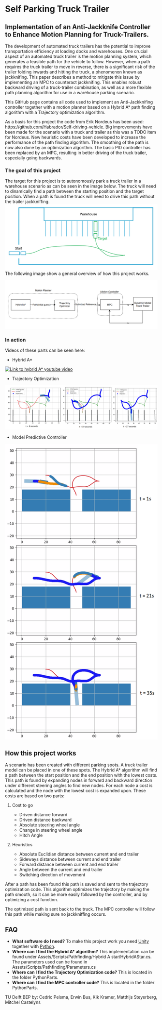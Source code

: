 # Self Parking Truck Trailer

## Implementation of an Anti-Jackknife Controller to Enhance Motion Planning for Truck-Trailers.

The development of automated truck trailers has the potential to improve transportation efficiency at loading docks and 
warehouses. One crucial aspect of an automated truck trailer is the motion planning system, which generates a feasible 
path for the vehicle to follow. However, when a path requires the truck trailer to move in reverse, there is a 
significant risk of the trailer folding inwards and hitting the truck, a phenomenon known as jackknifing. This paper 
describes a method to mitigate this issue by implementing an MPC to counteract jackknifing. This enables robust backward
driving of a truck-trailer combination, as well as a more flexible path planning algorithm for use in a warehouse 
parking scenario.

This GitHub page contains all code used to implement an Anti-Jackknifing controller together with a motion planner based 
on a Hybrid A* path finding algorithm with a Trajectory optimization algorithm.

As a basis for this project the code from Erik Nordeus has been used: https://github.com/Habrador/Self-driving-vehicle.
Big improvements have been made for the scenario with a truck and trailer as this was a TODO item for Nordeus. New 
heuristic costs have been developed to increase the performance of the path finding algorithm. The smoothing of the path
is now also done by an optimization algorithm. The basic PID controller has been replaced by an MPC, resulting in better
driving of the truck trailer, especially going backwards.

### The goal of this project

The target for this project is to autonomously park a truck trailer in a warehouse scenario as can be seen in the image 
below. The truck will need to dinamically find a path between the starting position and the target position. When a path
is found the truck will need to drive this path without the trailer jackkniffing.
![Goal.png](_media%2FGoal.png)
The following image show a general overview of how this project works. 

![overzicht structuur.png](_media%2Foverzicht%20structuur.png)

### In action
Videos of these parts can be seen here:

* Hybrid A*

[![Link to hybrid A* youtube video](https://img.youtube.com/vi/w20xxT76pXc/0.jpg)](https://youtu.be/w20xxT76pXc)

* Trajectory Optimization

![TrajectoryAnimation.png](_media%2FTrajectoryAnimation.png)

* Model Predictive Controller

![MPCdinges.png](_media%2FMPCdinges.png)

## How this project works

A scenario has been created with different parking spots. A truck trailer model can be placed in one of these spots.
The Hybrid A* algorithm will find a path between the start position and the end position with the lowest costs. This 
path is found by expanding nodes in forward and backward direction under different steering angles to find new nodes. 
For each node a cost is calculated and the node with the lowest cost is expanded upon. These costs are based on two parts:
1. Cost to go
   - Driven distance forward
   - Driven distance backward
   - Absolute steering wheel angle
   - Change in steering wheel angle
   - Hitch Angle

2. Heuristics
   - Absolute Euclidian distance between current and end trailer
   - Sideways distance between current and end trailer
   - Forward distance between current and end trailer
   - Angle between the current and end trailer
   - Switching direction of movement

After a path has been found this path is saved and sent to the trajectory optimization code. This algorithm optimizes
the trajectory by making the path smooth, so it can be more easily followed by the controller, and by optimizing a cost
function.

The optimized path is sent back to the truck. The MPC controller will follow this path while making sure no jackkniffing 
occurs.

## FAQ 

* **What software do I need?** To make this project work you need [Unity](https://unity.com/) together with 
[Python](https://www.python.org/). 
* **Where can I find the Hybrid A\* algorithm?**  This implementation can be found under 
Assets/Scripts/Pathfinding/Hybrid A star/HybridAStar.cs. The parameters used can be found in 
Assets/Scripts/Pathfinding/Parameters.cs
* **Where can I find the Trajectory Optimization code?** This is located in the folder PythonParts.
* **Where can I find the MPC controller code?** This is located in the folder PythonParts.


TU Delft BEP by:
Cedric Pelsma, Erwin Bus, Kik Kramer, Matthijs Steyerberg, Mitchel Castelyns
